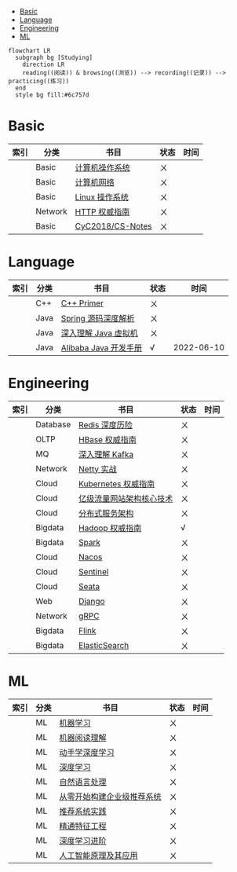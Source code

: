<!-- @import "[TOC]" {cmd="toc" depthFrom=1 depthTo=6 orderedList=false} -->

<!-- code_chunk_output -->

- [Basic](#basic)
- [Language](#language)
- [Engineering](#engineering)
- [ML](#ml)

<!-- /code_chunk_output -->

```mermaid
flowchart LR
  subgraph bg [Studying]
    direction LR
    reading((阅读)) & browsing((浏览)) --> recording((记录)) --> practicing((练习))
  end
  style bg fill:#6c757d
```

# Basic

| 索引 | 分类    | 书目                                    | 状态 | 时间 |
| ---- | ------- | --------------------------------------- | ---- | ---- |
|      | Basic   | [计算机操作系统](./os/readme.md)        | ㄨ   |      |
|      | Basic   | [计算机网络](./network/readme.md)       | ㄨ   |      |
|      | Basic   | [Linux 操作系统](./linux/readme.md)     | ㄨ   |      |
|      | Network | [HTTP 权威指南](./http/readme.md)       | ㄨ   |      |
|      | Basic   | [CyC2018/CS-Notes](./cs-note/readme.md) | ㄨ   |      |

# Language

| 索引 | 分类 | 书目                                            | 状态 | 时间       |
| ---- | ---- | ----------------------------------------------- | ---- | ---------- |
|      | C++  | [C++ Primer]()                                  | ㄨ   |            |
|      | Java | [Spring 源码深度解析]()                         | ㄨ   |            |
|      | Java | [深入理解 Java 虚拟机]()                        | ㄨ   |            |
|      | Java | [Alibaba Java 开发手册](./dev-manual/readme.md) | √    | 2022-06-10 |

# Engineering

| 索引 | 分类     | 书目                                                   | 状态 | 时间 |
| ---- | -------- | ------------------------------------------------------ | ---- | ---- |
|      | Database | [Redis 深度历险]()                                     | ㄨ   |      |
|      | OLTP     | [HBase 权威指南]()                                     | ㄨ   |      |
|      | MQ       | [深入理解 Kafka]()                                     | ㄨ   |      |
|      | Network  | [Netty 实战]()                                         | ㄨ   |      |
|      | Cloud    | [Kubernetes 权威指南]()                                | ㄨ   |      |
|      | Cloud    | [亿级流量网站架构核心技术]()                           | ㄨ   |      |
|      | Cloud    | [分布式服务架构]()                                     | ㄨ   |      |
|      | Bigdata  | [Hadoop 权威指南](./hadoop/readme.md)                  | √    |      |
|      | Bigdata  | [Spark]()                                              | ㄨ   |      |
|      | Cloud    | [Nacos](https://nacos.io/zh-cn/docs/architecture.html) | ㄨ   |      |
|      | Cloud    | [Sentinel]()                                           | ㄨ   |      |
|      | Cloud    | [Seata]()                                              | ㄨ   |      |
|      | Web      | [Django]()                                             | ㄨ   |      |
|      | Network  | [gRPC]()                                               | ㄨ   |      |
|      | Bigdata  | [Flink]()                                              | ㄨ   |      |
|      | Bigdata  | [ElasticSearch]()                                      | ㄨ   |      |

# ML

| 索引 | 分类 | 书目                           | 状态 | 时间 |
| ---- | ---- | ------------------------------ | ---- | ---- |
|      | ML   | [机器学习]()                   | ㄨ   |      |
|      | ML   | [机器阅读理解]()               | ㄨ   |      |
|      | ML   | [动手学深度学习]()             | ㄨ   |      |
|      | ML   | [深度学习]()                   | ㄨ   |      |
|      | ML   | [自然语言处理]()               | ㄨ   |      |
|      | ML   | [从零开始构建企业级推荐系统]() | ㄨ   |      |
|      | ML   | [推荐系统实践]()               | ㄨ   |      |
|      | ML   | [精通特征工程]()               | ㄨ   |      |
|      | ML   | [深度学习进阶]()               | ㄨ   |      |
|      | ML   | [人工智能原理及其应用]()       | ㄨ   |      |
